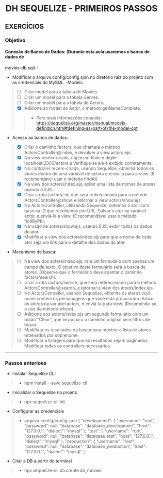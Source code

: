 
<h1 align="center">DH SEQUELIZE - PRIMEIROS PASSOS </h1>


## EXERCÍCIOS
### Objetivo 


#### Conexão de Banco de Dados: (Durante esta aula usaremos o banco de dados de
movies-db.sql) - 

- Modificar o arquivo config/config.sjon no diretório raiz do projeto com as credenciais do
MySQL.
-Models:
> - [ ] Criar model para a tabela de Movies.
> - [ ] Criar um model para a tabela Genres.
> - [ ] Criar um model para a tabela de Actors.
> - [X] Adicione ao model do Actor, o método getNameComplete.
>> - Para mais informações consulte: https://sequelize.org/master/manual/models-definition.html#defining-as-part-of-the-model-opt

- Acesso ao banco de dados:
> - [X] Criar o caminho /actors, que chamará o método ActorsController@index, e
devolver a view actors.ejs.
> - [X] Na view recém-criada, digite um título e digite localhost:3000/actors e verifique se
ele é exibido corretamente.
> - [X] No controller recém-criado, usando Sequelize, obtenha todos os atores dentro de
uma variável de actors e envie-a para a view. (É recomendável usar o método
findAll.
> - [X] Na view dos actors/index.ejs, exibir uma lista de nomes de atores usando o EJS.
> - [X] Criar a rota /actors/:id, que será redirecionada para o método
ActorsController@show, e retornar a view actors/show.ejs.
> - [X] No ActorsController, utilizando Sequelize, obtemos o ator com base na ID que
recebemos por URL. Salvar o ator na variável actor, e enviá-la a view. (É
recomendável usar o método findByPk).
> - [X] Na visão de actors/show.ejs, usando EJS, exibir todos os dados do ator.
> - [X] Modificar a view dos actors/index.ejs para que o nome de cada ator seja um link
para o detalhe dos dados do ator.

- Mecanismo de busca:

> - [ ] Na view dos actors/index.ejs, crie um formulário com apenas um campo de texto.
O objetivo deste formulário será a busca de atores. (Observe que o formulário deve
apontar o caminho /actors/search).
> - [ ] Criar a rota /actors/search, que será redirecionado para o método
ActorsController@search, e retornar a view dos atores/index.ejs.
> - [ ] No ActorsController, usando Sequelize, obtenha os atores cujo nome contém os
personagens que você está procurando. Salvar os atores na variável actors, e
enviá-la para view. (Recomenda-se o uso do método where)
> - [ ] Adicione aos actors/index.ejs um segundo formulário com um botão "Clear", que
envia para o caminho original sem filtros de busca.
> - [ ] Modificar os resultados da busca para mostrar a lista de atores ordenados por
sobrenome.
> - [ ] Modificar a listagem para que os resultados sejam paginados. Modificar todos os
controllers necessários.

<hr>

### Passos anterioes

- Instalar Sequelize CLI
> - npm install --save sequelize-cli
- Inicializar o Sequelize no projeto
> - npx sequelize-cli init
- Configurar as credenciais
> - arquivo config/config.json
{
"development": {
"username": "root",
"password": null,
"database": "database_development",
"host": "127.0.0.1",
"dialect": "mysql"
},
"test": {
"username": "root",
"password": null,
"database": "database_test",
"host": "127.0.0.1",
"dialect": "mysql"
},
"production": {
"username": "root",
"password": null,
"database": "database_production",
"host": "127.0.0.1",
"dialect": "mysql"
}

- Criar a DB a partir do terminal
> - npx sequelize-cli db:create db_movies

